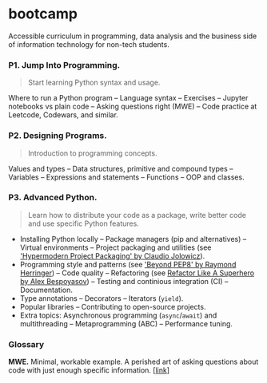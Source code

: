 # bootcamp
Accessible curriculum in programming, data analysis and the business side of information technology for non-tech students.

### P1. Jump Into Programming.

> Start learning Python syntax and usage.

Where to run a Python program – Language syntax – Exercises – Jupyter notebooks vs plain code – Asking questions right (MWE) – Code practice at Leetcode, Codewars, and similar.

### P2. Designing Programs.

> Introduction to programming concepts.

Values and types – Data structures, primitive and compound types – Variables – Expressions and statements – Functions – OOP and classes.

### P3. Advanced Python.

> Learn how to distribute your code as a package, write better code and use specific Python features.

* Installing Python locally – Package managers (pip and alternatives) – Virtual environments – Project packaging and utilities (see ['Hypermodern Project Packaging' by Claudio Jolowicz](https://cjolowicz.github.io/posts/hypermodern-python-01-setup/)).
* Programming style and patterns (see ['Beyond PEP8' by Raymond Herringer](https://www.youtube.com/watch?v=wf-BqAjZb8M)) – Code quality – Refactoring (see [Refactor Like A Superhero by Alex Bespoyasov](https://github.com/bespoyasov/refactor-like-a-superhero])) – Testing and continious integration (CI) – Documentation.
* Type annotations – Decorators – Iterators (`yield`).
* Popular libraries – Contributing to open-source projects.
* Extra topics: Asynchronous programming (`async`/`await`) and multithreading – Metaprogramming (ABC) – Performance tuning.

### Glossary

**MWE.** Minimal, workable example. A perished art of asking questions about code with just enough specific information. [[link](https://stackoverflow.com/help/minimal-reproducible-example)]
